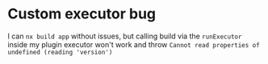 # Custom executor bug
I can `nx build app` without issues, but calling build via the `runExecutor` inside my plugin executor won't work and throw `Cannot read properties of undefined (reading 'version')`
